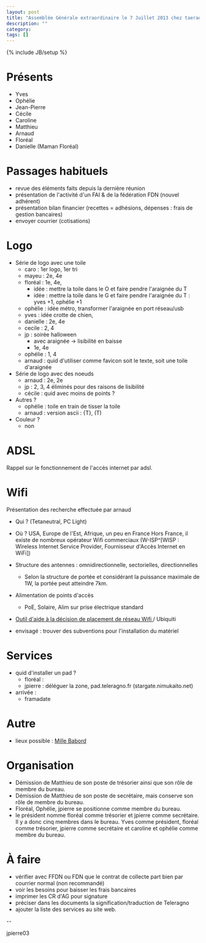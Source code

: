 ```yaml
---
layout: post
title: "Assemblée Générale extraordinaire le 7 Juillet 2013 chez taeradan"
description: ""
category: 
tags: []
---
```

{% include JB/setup %}

# Présents

* Yves
* Ophélie
* Jean-Pierre
* Cécile
* Caroline
* Matthieu
* Arnaud
* Floréal
* Danielle (Maman Floréal)

# Passages habituels

* revue des éléments faits depuis la dernière réunion
* présentation de l'activité d'un FAI & de la fédération FDN (nouvel adhérent)
* présentation bilan financier (recettes = adhésions, dépenses : frais de gestion bancaires)
* envoyer courrier (cotisations)

# Logo

* Série de logo avec une toile
	* caro : 1er logo, 1er tri
	* mayeu : 2e, 4e
	* floréal : 1e, 4e, 
		* idée : mettre la toile dans le O et faire pendre l'araignée du T
		* idée : mettre la toile dans le G et faire pendre l'araignée du T : yves +1, ophélie +1
	* ophélie : idée métro, transformer l'araignée en port réseau/usb
	* yves : idée crotte de chien, 
	* danielle : 2e, 4e
	* cecile : 2, 4
	* jp : soirée halloween
		* avec araignée -> lisibilité en baisse
		* 1e, 4e
	* ophélie : 1, 4
	* arnaud : quid d'utiliser comme favicon soit le texte, soit une toile d'araignée
* Série de logo avec des noeuds
	* arnaud : 2e, 2e
	* jp : 2, 3, 4 éliminés pour des raisons de lisibilité
	* cécile : quid avec moins de points ?
* Autres ?
	* ophélie : toile en train de tisser la toile
	* arnaud : version ascii : {T}, (T)
* Couleur ?
	* non

# ADSL

Rappel sur le fonctionnement de l'accès internet par adsl.

# Wifi
 
Présentation des recherche effectuée par arnaud

* Qui ? (Tetaneutral, PC Light)
* Où ? USA, Europe de l'Est, Afrique, un peu en France
Hors France, il existe de nombreux opérateur Wifi commerciaux (W-ISP^[WISP : Wireless Internet Service Provider, Fournisseur d'Accès Internet en WiFi])

* Structure des antennes : omnidirectionnelle, sectorielles, directionnelles
	* Selon la structure de portée et considérant la puissance maximale de 1W, la portée peut atteindre 7km.
* Alimentation de points d'accès
	* PoE, Solaire, Alim sur prise électrique standard

* [Outil d'aide à la décision de placement de réseau Wifi ](www.ubmt.com/airlink) / Ubiquiti

* envisagé : trouver des subventions pour l'installation du matériel

# Services

* quid d'installer un pad ?
	* floréal :
	* jpierre : déléguer la zone, pad.teleragno.fr (stargate.nimukaito.net) 
* arrivée :
	* framadate

# Autre

* lieux possible : [Mille Babord](http://www.millebabords.org/)

# Organisation

* Démission de Matthieu de son poste de trésorier ainsi que son rôle de membre du bureau.
* Démission de Matthieu de son poste de secrétaire, mais conserve son rôle de membre du bureau.
* Floréal, Ophélie, jpierre se positionne comme membre du bureau.
* le président nomme floréal comme trésorier et jpierre comme secrétaire.
	Il y a donc cinq membres dans le bureau.
	Yves comme président, floréal comme trésorier, jpierre comme secrétaire et caroline et ophélie comme membre du bureau.

# À faire

* vérifier avec FFDN ou FDN que le contrat de collecte part bien par courrier normal (non recommandé)
* voir les besoins pour baisser les frais bancaires
* imprimer les CR d'AG pour signature
* préciser dans les documents la signification/traduction de Teleragno
* ajouter la liste des services au site web.

--

jpierre03

